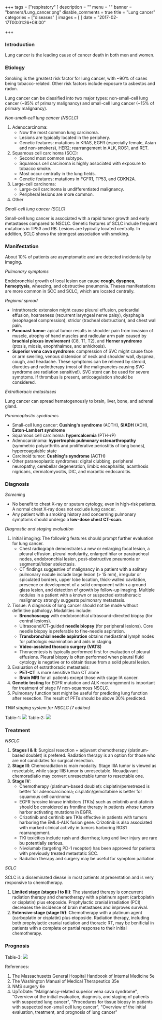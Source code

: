 +++
tags = ["respiratory"
]
description = ""
menu = ""
banner = "banners/Lung_cancer.png"
disable_comments = true
title = "Lung cancer"
categories = ["diseases"
]
images = [
]
date = "2017-02-17T00:01:26+08:00"

+++
### Introduction
Lung cancer is the leading cause of cancer death in both men and women. 

### Etiology
Smoking is the greatest risk factor for lung cancer, with ~90% of cases being tobacco-related. Other risk factors include exposure to asbestos and radon. 

Lung cancer can be classified into two major types: non-small-cell lung cancer (~85% of primary malignancy) and small-cell lung cancer (~15% of primary malignancy).

<!--more-->
_Non-small-cell lung cancer (NSCLC)_

1. Adenocarcinoma:
	- Now the most common lung carcinoma.
    - Lesions are typically located in the periphery.
    - Genetic features: mutations in KRAS, EGFR (especially female, Asian and non-smokers), HER2; rearrangement in ALK, ROS1, and RET.
2. Squamous cell carcinoma (SCC):
	- Second most common subtype.
    - Squamous cell carcinoma is highly associated with exposure to tobacco smoke.
    - Most occur centrally in the lung fields.
    - Genetic features: mutations in FGFR1, TP53, and CDKN2A.
3. Large-cell carcinoma:
    - Large-cell carcinoma is undifferentiated malignancy.
    - Peripheral lesions are more common.
4. Other

_Small-cell lung cancer (SCLC)_

Small-cell lung cancer is associated with a rapid tumor growth and early metastases compared to NSCLC. Genetic features of SCLC include frequent mutations in TP53 and RB. Lesions are typically located centrally. In addition, SCLC shows the strongest association with smoking.

### Manifestation
About 10% of patients are asymptomatic and are detected incidentally by imaging.

_Pulmonary symptoms_

Endobronchial growth of local lesion can cause **cough**, **dyspnea**, **hemoptysis**, wheezing, and obstructive pneumonia. Theses manifestations are more common in SCC and SCLC, which are located centrally.

_Regional spread_

- Intrathoracic extension might cause pleural effusion, pericardial effusion, hoarseness (recurrent laryngeal nerve palsy), dysphagia (esophageal compression), stridor (tracheal obstruction), and chest wall pain.
- **Pancoast tumor**: apical tumor results in shoulder pain from invasion of muscle, atrophy of hand muscles and radicular arm pain caused by **brachial plexus involvement** (C8, T1, T2), and **Horner syndrome** (ptosis, miosis, enophthalmos, and anhidrosis).
- **Superior vena cava syndrome**: compression of SVC might cause face or arm swelling, venous distension of neck and shoulder wall, dyspnea, cough, and headache. These symptoms can be relieved by steroid, diuretics and radiotherapy (most of the malignancies causing SVC syndrome are radiation sensitive!). SVC stent can be used for severe symptoms. If thrombus is present, anticoagulation should be considered.

_Extrathoracic metastases_

Lung cancer can spread hematogenously to brain, liver, bone, and adrenal gland.

_Paraneoplastic syndromes_

- Small-cell lung cancer: **Cushing's syndrome** (ACTH), **SIADH** (ADH), **Eaton-Lambert syndrome**
- Squamous cell carcinoma: **hypercalcemia** (PTH-rP)
- Adenocarcinoma: **hypertrophic pulmonary osteoarthropathy** (symmetric polyarthritis and proliferative periostitis of long bones), hypercoagulable state
- Carcinoid tumor: **Cushing's syndrome** (ACTH)
- Other paraneoplastic syndromes: digital clubbing, peripheral neuropathy, cerebellar degeneration, limbic  encephalitis, acanthosis nigricans, dermatomyositis, DIC, and marantic endocarditis.

### Diagnosis
_Screening_

- No benefit to chest X-ray or sputum cytology, even in high-risk patients. A normal chest X-ray does not exclude lung cancer.
- Any patient with a smoking history and concerning pulmonary symptoms should undergo a **low-dose chest CT-scan**.

_Diagnostic and staging evaluation_

1. Initial imaging: The following features should prompt further evaluation for lung cancer.
	- Chest radiograph demonstrates a new or enlarging focal lesion, a pleural effusion, pleural nodularity, enlarged hilar or paratracheal nodes, endobronchial lesion, post-obstructive pneumonia or segmental/lobar atelectasis.
    - CT findings suggestive of malignancy in a patient with a solitary pulmonary nodule include large lesion (> 15 mm), irregular or spiculated borders, upper lobe location, thick-walled cavitation, presence or development of a solid component within a ground glass lesion, and detection of growth by follow-up imaging. Multiple nodules in a patient with a known or suspected extrathoracic malignancy strongly suggests pulmonary metastasis.
2. Tissue: A diagnosis of lung cancer should not be made without definitive pathology. Modalities include:
	- **Bronchoscopy** with endobronchial ultrasound-directed biopsy (for central lesions).
    - Ultrasound/CT-guided **needle biopsy** (for peripheral lesions). Core needle biopsy is preferable to fine-needle aspiration.
    - **Transbronchial needle aspiration** obtains mediastinal lymph nodes for pathologic examination and aids in staging.
    - **Video-assisted thoracic surgery (VATS)**
    - Thoracentesis is typically performed first for evaluation of pleural effusions. Pleural biopsy is often performed when pleural fluid cytology is negative or to obtain tissue from a solid pleural lesion.
3. Evaluation of extrathoracic metastasis:
	- **PET-CT** is more sensitive than CT alone
    - **Brain MRI** for all patients except those with stage IA cancer.
4. **Genetic testing** for EGFR mutation and ALK rearrangement is important for treatment of stage IV non-squamous NSCLC.
5. Pulmonary function test might be useful for predicting lung function after resection. The result of PFTs should be above 30% predicted.

_TNM staging system for NSCLC (7 edition)_

Table-1:
![](/img/Lung_TNM.png)
Table-2:
![](/img/Lung_staging_group.png)

### Treatment
_NSCLC_

1. **Stages I & II**: Surgical resection + adjuvant chemotherapy (platinum-based doublet) is prefered. Radiation therapy is an option for those who are not candidates for surgical resection.
2. **Stage III**: Chemoradiation is main modality. Stage IIIA tumor is viewed as resectable, while stage IIIB tumor is unresectable. Neuadjuvant chemoradiatio may convert unresectable tumor to resectable one.
3. **Stage IV**:
	- Chemotherapy (platinum-based doublet): cisplatin/pemetrexed is better for adenocarcinoma; cisplatin/gemcitabine is better for squamous cell carcinoma
    - EGFR tyrosine kinase inhibitors (TKIs) such as erlotinib and afatinib should be considered as frontline therapy in patients whose tumors harbor activating mutations in EGFR.
    - Crizotinib and ceritinib are TKIs effective in patients with tumors harboring the EML4-ALK fusion gene. Crizotinib is also associated with marked clinical activity in tumors harboring ROS1 rearrangement.
    - TKI toxicities include rash and diarrrhea; lung and liver injury are rare bu potentially serious.
    - Nivolumab (targeting PD-1 receptor) has been approved for patients with previously treated metastatic SCC.
    - Radiation therapy and surgery may be useful for symptom palliation.

_SCLC_

SCLC is a disseminated diease in most patients at presentation and is very responsive to chemotherapy.

1. **Limited stage (stages I to III)**: The standard therapy is concurrent radiation therapy and chemotherapy with a platinum agent (carboplatin or cisplatin) plus etoposide. Prophylactic cranial irradiation (PCI) decreases the incidence of brain metastases and improves survival.
2. **Extensive stage (stage IV)**: Chemotherapy with a platinum agent (carboplatin or cisplatin) plus etoposide. Radiation therapy, including both prophylactic cranial radiation and thoracic RT, may be benificial in patients with a complete or partial response to their initial chemotherapy.

### Prognosis
Table-3:
![](/img/Lung_cancer_prognosis.png)


References:

1. The Massachusetts General Hospital Handbook of Internal Medicine 5e
2. The Washington Manual of Medical Therapeutics 35e
3. NMS surgery 6e
4. UpToDate: "Malignancy-related superior vena cava syndrome", "Overview of the initial evaluation, diagnosis, and staging of patients with suspected lung cancer", "Procedures for tissue biopsy in patients with suspected non-small cell lung cancer", "Overview of the initial evaluation, treatment, and prognosis of lung cancer"
